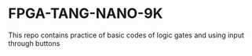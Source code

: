 # FPGA-TANG-NANO-9K
This repo contains practice  of basic codes of logic gates and using input through buttons 
